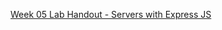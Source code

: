 [Week 05 Lab Handout - Servers with Express JS](https://docs.google.com/document/d/1pMDIOqz31yg6TLrJ4vsQn61xmMmRWrlk22NpsUVpBxQ/edit#heading=h.gjdgxs)